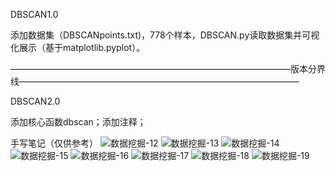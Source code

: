 DBSCAN1.0

添加数据集（DBSCANpoints.txt)，778个样本，DBSCAN.py读取数据集并可视化展示（基于matplotlib.pyplot）。

————————————————————————————————版本分界线————————————————————————————————

DBSCAN2.0

添加核心函数dbscan；添加注释；

手写笔记（仅供参考）
![数据挖掘-12](https://user-images.githubusercontent.com/93712334/144739967-ae4a462a-5640-44c8-bbe9-68dc4fd7bf3e.jpg)
![数据挖掘-13](https://user-images.githubusercontent.com/93712334/144739976-4cf7d48f-cc80-4f97-aa54-b78fc68f4dbd.jpg)
![数据挖掘-14](https://user-images.githubusercontent.com/93712334/144739978-b22215fd-29db-4673-96e2-8834a8269818.jpg)
![数据挖掘-15](https://user-images.githubusercontent.com/93712334/144739979-92d31377-56d6-4c8d-903d-fcbc6cbb1b45.jpg)
![数据挖掘-16](https://user-images.githubusercontent.com/93712334/144739982-64707c7d-788a-4876-af58-535bcc2c4a18.jpg)
![数据挖掘-17](https://user-images.githubusercontent.com/93712334/144739984-039a8af3-fb44-47bf-9a73-581d1d4dd03e.jpg)
![数据挖掘-18](https://user-images.githubusercontent.com/93712334/144739986-eaf989ca-d7fe-4f63-9d2d-115994223258.jpg)
![数据挖掘-19](https://user-images.githubusercontent.com/93712334/144739987-6da2ca0e-0e11-47fc-ba7c-2c51e93718eb.jpg)
